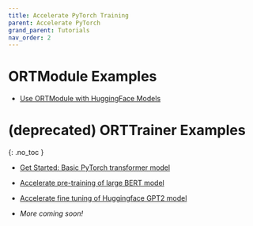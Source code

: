 ```yaml
---
title: Accelerate PyTorch Training
parent: Accelerate PyTorch
grand_parent: Tutorials
nav_order: 2
---
```

# ORTModule Examples
* [Use ORTModule with HuggingFace Models](https://github.com/microsoft/onnxruntime-training-examples/tree/master/huggingface)

# (deprecated) ORTTrainer Examples
{: .no_toc }

* [Get Started: Basic PyTorch transformer model](https://github.com/microsoft/onnxruntime-training-examples/tree/master/orttrainer/getting-started)

* [Accelerate pre-training of large BERT model](https://github.com/microsoft/onnxruntime-training-examples/tree/master/orttrainer/nvidia-bert)

* [Accelerate fine tuning of Huggingface GPT2 model](https://github.com/microsoft/onnxruntime-training-examples/tree/master/orttrainer/huggingface-gpt2)

* *More coming soon!*
